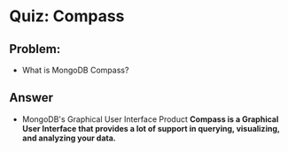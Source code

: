 # Quiz: Compass

## Problem:
- What is MongoDB Compass?

## Answer

- MongoDB's Graphical User Interface Product
**Compass is a Graphical User Interface that provides a lot of support in querying, visualizing, and analyzing your data.**
